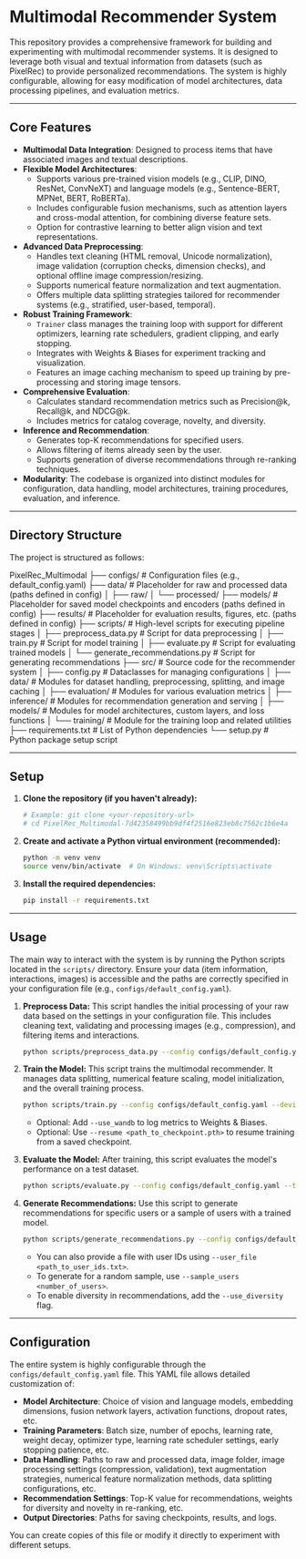 # Multimodal Recommender System

This repository provides a comprehensive framework for building and experimenting with multimodal recommender systems. It is designed to leverage both visual and textual information from datasets (such as PixelRec) to provide personalized recommendations. The system is highly configurable, allowing for easy modification of model architectures, data processing pipelines, and evaluation metrics.

---

## Core Features

* **Multimodal Data Integration**: Designed to process items that have associated images and textual descriptions.
* **Flexible Model Architectures**:
    * Supports various pre-trained vision models (e.g., CLIP, DINO, ResNet, ConvNeXT) and language models (e.g., Sentence-BERT, MPNet, BERT, RoBERTa).
    * Includes configurable fusion mechanisms, such as attention layers and cross-modal attention, for combining diverse feature sets.
    * Option for contrastive learning to better align vision and text representations.
* **Advanced Data Preprocessing**:
    * Handles text cleaning (HTML removal, Unicode normalization), image validation (corruption checks, dimension checks), and optional offline image compression/resizing.
    * Supports numerical feature normalization and text augmentation.
    * Offers multiple data splitting strategies tailored for recommender systems (e.g., stratified, user-based, temporal).
* **Robust Training Framework**:
    * `Trainer` class manages the training loop with support for different optimizers, learning rate schedulers, gradient clipping, and early stopping.
    * Integrates with Weights & Biases for experiment tracking and visualization.
    * Features an image caching mechanism to speed up training by pre-processing and storing image tensors.
* **Comprehensive Evaluation**:
    * Calculates standard recommendation metrics such as Precision@k, Recall@k, and NDCG@k.
    * Includes metrics for catalog coverage, novelty, and diversity.
* **Inference and Recommendation**:
    * Generates top-K recommendations for specified users.
    * Allows filtering of items already seen by the user.
    * Supports generation of diverse recommendations through re-ranking techniques.
* **Modularity**: The codebase is organized into distinct modules for configuration, data handling, model architectures, training procedures, evaluation, and inference.

---

## Directory Structure

The project is structured as follows:

PixelRec_Multimodal
├── configs/                  # Configuration files (e.g., default_config.yaml)
├── data/                     # Placeholder for raw and processed data (paths defined in config)
│   ├── raw/
│   └── processed/
├── models/                   # Placeholder for saved model checkpoints and encoders (paths defined in config)
├── results/                  # Placeholder for evaluation results, figures, etc. (paths defined in config)
├── scripts/                  # High-level scripts for executing pipeline stages
│   ├── preprocess_data.py    # Script for data preprocessing
│   ├── train.py              # Script for model training
│   ├── evaluate.py           # Script for evaluating trained models
│   └── generate_recommendations.py # Script for generating recommendations
├── src/                      # Source code for the recommender system
│   ├── config.py             # Dataclasses for managing configurations
│   ├── data/                 # Modules for dataset handling, preprocessing, splitting, and image caching
│   ├── evaluation/           # Modules for various evaluation metrics
│   ├── inference/            # Modules for recommendation generation and serving
│   ├── models/               # Modules for model architectures, custom layers, and loss functions
│   └── training/             # Module for the training loop and related utilities
├── requirements.txt          # List of Python dependencies
└── setup.py                  # Python package setup script


---

## Setup

1.  **Clone the repository (if you haven't already):**
    ```bash
    # Example: git clone <your-repository-url>
    # cd PixelRec_Multimodal-7d42358499bb9df4f2516e823eb8c7562c1b6e4a
    ```

2.  **Create and activate a Python virtual environment (recommended):**
    ```bash
    python -m venv venv
    source venv/bin/activate  # On Windows: venv\Scripts\activate
    ```

3.  **Install the required dependencies:**
    ```bash
    pip install -r requirements.txt
    ```

---

## Usage

The main way to interact with the system is by running the Python scripts located in the `scripts/` directory. Ensure your data (item information, interactions, images) is accessible and the paths are correctly specified in your configuration file (e.g., `configs/default_config.yaml`).

1.  **Preprocess Data:**
    This script handles the initial processing of your raw data based on the settings in your configuration file. This includes cleaning text, validating and processing images (e.g., compression), and filtering items and interactions.
    ```bash
    python scripts/preprocess_data.py --config configs/default_config.yaml
    ```

2.  **Train the Model:**
    This script trains the multimodal recommender. It manages data splitting, numerical feature scaling, model initialization, and the overall training process.
    ```bash
    python scripts/train.py --config configs/default_config.yaml --device cuda  # Use 'cpu' if CUDA is not available
    ```
    * Optional: Add `--use_wandb` to log metrics to Weights & Biases.
    * Optional: Use `--resume <path_to_checkpoint.pth>` to resume training from a saved checkpoint.

3.  **Evaluate the Model:**
    After training, this script evaluates the model's performance on a test dataset.
    ```bash
    python scripts/evaluate.py --config configs/default_config.yaml --test_data <path_to_your_test_interactions.csv> --output results/evaluation_metrics.json
    ```

4.  **Generate Recommendations:**
    Use this script to generate recommendations for specific users or a sample of users with a trained model.
    ```bash
    python scripts/generate_recommendations.py --config configs/default_config.yaml --users <user_id_1> <user_id_2> --output results/user_recommendations.json
    ```
    * You can also provide a file with user IDs using `--user_file <path_to_user_ids.txt>`.
    * To generate for a random sample, use `--sample_users <number_of_users>`.
    * To enable diversity in recommendations, add the `--use_diversity` flag.

---

## Configuration

The entire system is highly configurable through the `configs/default_config.yaml` file. This YAML file allows detailed customization of:
* **Model Architecture**: Choice of vision and language models, embedding dimensions, fusion network layers, activation functions, dropout rates, etc.
* **Training Parameters**: Batch size, number of epochs, learning rate, weight decay, optimizer type, learning rate scheduler settings, early stopping patience, etc.
* **Data Handling**: Paths to raw and processed data, image folder, image processing settings (compression, validation), text augmentation strategies, numerical feature normalization methods, data splitting configurations, etc.
* **Recommendation Settings**: Top-K value for recommendations, weights for diversity and novelty in re-ranking, etc.
* **Output Directories**: Paths for saving checkpoints, results, and logs.

You can create copies of this file or modify it directly to experiment with different setups.